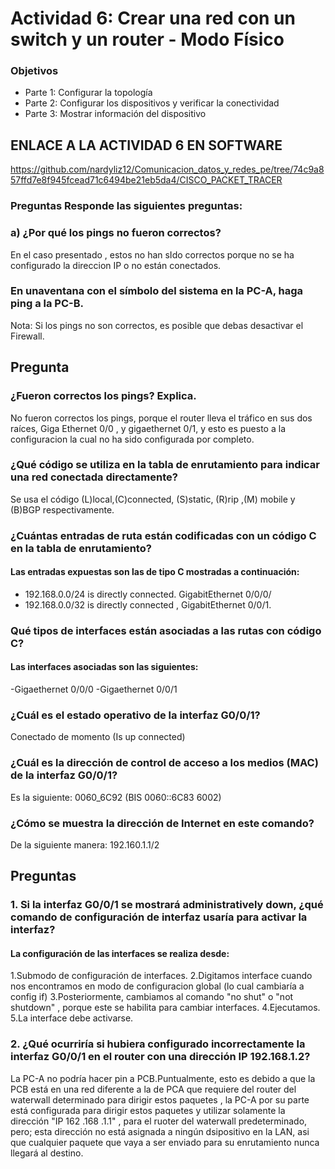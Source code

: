 # Actividad 6: Crear una red con un switch y un router - Modo Físico

### Objetivos 
- Parte 1: Configurar la topología
- Parte 2: Configurar los dispositivos y verificar la conectividad
- Parte 3: Mostrar información del dispositivo
  
## ENLACE A LA ACTIVIDAD 6 EN SOFTWARE 

https://github.com/nardyliz12/Comunicacion_datos_y_redes_pe/tree/74c9a857ffd7e8f945fcead71c6494be21eb5da4/CISCO_PACKET_TRACER


### Preguntas Responde las siguientes preguntas:

###  a)  ¿Por qué los pings no fueron correctos? 

En el caso presentado , estos no han sIdo correctos porque  no se ha configurado la direccion IP  o no 
están conectados.

### En unaventana con el símbolo del sistema en la PC-A, haga ping a la PC-B.

 Nota: Si los pings no son correctos, es posible que debas desactivar el Firewall.
 
 ## Pregunta
 
 ### ¿Fueron correctos los pings? Explica. 

No fueron correctos los pings, porque el router lleva el tráfico en sus dos 
raíces, Giga Ethernet 0/0 , y gigaethernet 0/1, y esto es puesto a  la configuracion la cual no ha sido configurada por completo.

### ¿Qué código se utiliza en la tabla de enrutamiento para indicar una red conectada directamente?

Se usa el código (L)local,(C)connected, (S)static, (R)rip ,(M) mobile y (B)BGP respectivamente.

### ¿Cuántas entradas de ruta están codificadas con un código C en la tabla de enrutamiento? 

#### Las entradas expuestas son las de tipo C mostradas a continuación:

-  192.168.0.0/24 is directly connected. GigabitEthernet 0/0/0/
-  192.168.0.0/32 is directly connected , GigabitEthernet 0/0/1.

### Qué tipos de interfaces están asociadas a las rutas con código C? 

#### Las interfaces asociadas son las siguientes:

-Gigaethernet 0/0/0
-Gigaethernet 0/0/1 

### ¿Cuál es el estado operativo de la interfaz G0/0/1? 
 
 Conectado de momento (Is up connected)
 
### ¿Cuál es la dirección de control de acceso a los medios (MAC) de la interfaz G0/0/1? 

Es la siguiente: 0060_6C92 (BIS 0060::6C83 6002)

### ¿Cómo se muestra la dirección de Internet en este comando?

De la siguiente manera: 192.160.1.1/2

## Preguntas 

### 1. Si la interfaz G0/0/1 se mostrará administratively down, ¿qué comando de configuración de interfaz usaría para activar la interfaz? 

#### La configuración de las interfaces se realiza desde:

1.Submodo de configuración de interfaces.
2.Digitamos interface cuando nos encontramos en modo de configuracion global (lo cual cambiaría a  config if)
3.Posteriormente, cambiamos al  comando "no shut" o "not shutdown" , porque este se habilita para cambiar interfaces.
4.Ejecutamos.
5.La interface debe activarse.


### 2. ¿Qué ocurriría si hubiera configurado incorrectamente la interfaz G0/0/1 en el router con una dirección IP 192.168.1.2?

La PC-A no podría hacer pin a PCB.Puntualmente, esto es debido a que la PCB está en una red diferente a la de PCA 
que requiere del router del waterwall determinado para dirigir estos paquetes , la PC-A por su parte está 
configurada para dirigir estos paquetes y utilizar solamente la dirección "IP 162 .168 .1.1" , para el 
ruoter del waterwall predeterminado, pero; esta dirección no está asignada a ningún dsipositivo en la 
LAN, asi que cualquier paquete que vaya  a ser enviado para su enrutamiento nunca llegará al 
destino. 
